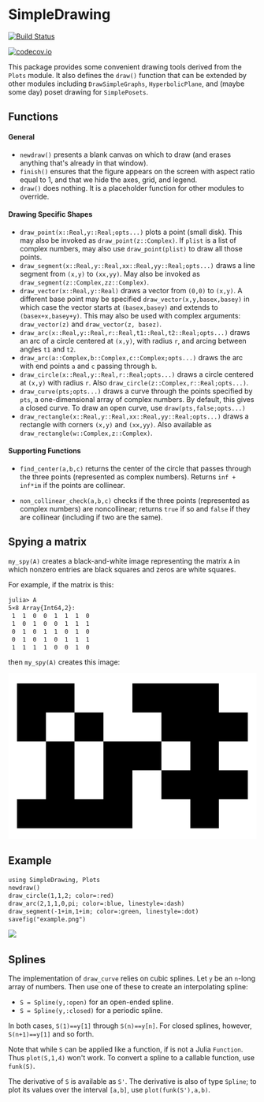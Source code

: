 # SimpleDrawing


[![Build Status](https://travis-ci.org/scheinerman/SimpleDrawing.jl.svg?branch=master)](https://travis-ci.org/scheinerman/SimpleDrawing.jl)


[![codecov.io](http://codecov.io/github/scheinerman/SimpleDrawing.jl/coverage.svg?branch=master)](http://codecov.io/github/scheinerman/SimpleDrawing.jl?branch=master)



This package provides some convenient drawing tools derived from the
`Plots` module. It also defines the `draw()` function that can be extended
by other modules including `DrawSimpleGraphs`, `HyperbolicPlane`, and
(maybe some day) poset drawing for `SimplePosets`.

## Functions

#### General

+ `newdraw()` presents a blank canvas on which to draw (and erases anything
that's already in that window).
+ `finish()` ensures that the figure appears on the screen with
aspect ratio equal to 1, and that
we hide the axes, grid, and legend.
+ `draw()` does nothing. It is a placeholder function for other modules to
override.

#### Drawing Specific Shapes
+ `draw_point(x::Real,y::Real;opts...)` plots a point (small disk). This
may also be invoked as `draw_point(z::Complex)`. If `plist` is a list of
complex numbers, may also use `draw_point(plist)` to draw all those points.
+ `draw_segment(x::Real,y::Real,xx::Real,yy::Real;opts...)` draws a
line segment from `(x,y)` to `(xx,yy)`. May also be invoked as
`draw_segment(z::Complex,zz::Complex)`.
+ `draw_vector(x::Real,y::Real)` draws a vector from `(0,0)` to `(x,y)`. A
different base point may be specified `draw_vector(x,y,basex,basey)` in which
case the vector starts at `(basex,basey)` and extends to `(basex+x,basey+y)`.
This may also be used with complex arguments: `draw_vector(z)` and
`draw_vector(z, basez)`.
+ `draw_arc(x::Real,y::Real,r::Real,t1::Real,t2::Real;opts...)` draws an
arc of a circle centered at `(x,y)`, with radius `r`, and arcing between
angles `t1` and `t2`.
+ `draw_arc(a::Complex,b::Complex,c::Complex;opts...)` draws
the arc with end points `a` and `c` passing through `b`.
+ `draw_circle(x::Real,y::Real,r::Real;opts...)` draws a circle centered
at `(x,y)` with radius `r`. Also `draw_circle(z::Complex,r::Real;opts...)`.
+ `draw_curve(pts;opts...)` draws a curve through the points specified by `pts`, a
one-dimensional array of complex numbers. By default, this gives a closed curve.
To draw an open curve, use `draw(pts,false;opts...)`
+ `draw_rectangle(x::Real,y::Real,xx::Real,yy::Real;opts...)` draws a rectangle
with corners `(x,y)` and `(xx,yy)`.
Also available as `draw_rectangle(w::Complex,z::Complex)`.



#### Supporting Functions

+ `find_center(a,b,c)` returns the center of the circle that passes through
the three points (represented as complex numbers). Returns
`inf + inf*im` if the points are collinear.

+ `non_collinear_check(a,b,c)` checks if the three points (represented as
  complex numbers) are noncollinear; returns `true` if so and `false` if they
  are collinear (including if two are the same).

## Spying a matrix

`my_spy(A)` creates a black-and-white image representing the matrix `A`
in which nonzero entries are black squares and zeros are white squares.

For example, if the matrix is this:
```
julia> A
5×8 Array{Int64,2}:
 1  1  0  0  1  1  1  0
 1  0  1  0  0  1  1  1
 0  1  0  1  1  0  1  0
 0  1  0  1  0  1  1  1
 1  1  1  1  0  0  1  0
 ```
 then `my_spy(A)` creates this image:
 
 ![](/my_spy.png)

## Example

```
using SimpleDrawing, Plots
newdraw()
draw_circle(1,1,2; color=:red)
draw_arc(2,1,1,0,pi; color=:blue, linestyle=:dash)
draw_segment(-1+im,1+im; color=:green, linestyle=:dot)
savefig("example.png")
```

![](/example.png)



## Splines

The implementation of `draw_curve` relies on cubic splines. Let `y` be an
`n`-long array of numbers. Then use one of these to create an interpolating
spline:
+ `S = Spline(y,:open)` for an open-ended spline.
+ `S = Spline(y,:closed)` for a periodic spline.

In both cases, `S(1)==y[1]` through `S(n)==y[n]`. For closed splines, however,
`S(n+1)==y[1]` and so forth.

Note that while `S` can be applied like a function, if is not a Julia `Function`.
Thus `plot(S,1,4)` won't work. To convert a spline to a callable function, use
`funk(S)`.

The derivative of `S` is available as `S'`. The derivative is also of type
`Spline`; to plot its values over the interval `[a,b]`, use `plot(funk(S'),a,b)`.
